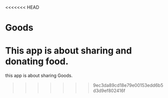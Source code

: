 <<<<<<< HEAD
# Goods

This app is about sharing and donating food.
=======
this app is about sharing Goods.
>>>>>>> 9ec3da89cd18e79e00153edd6b5d3d9ef802416f
